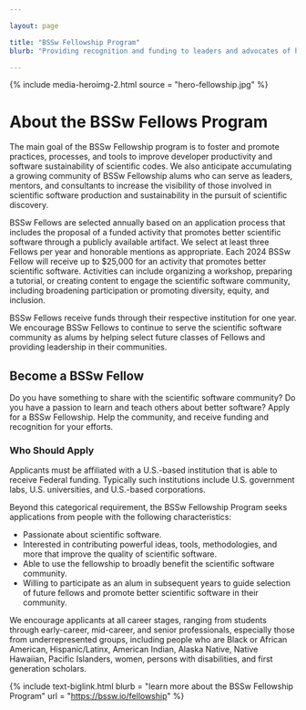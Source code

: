 ```yaml
---

layout: page

title: "BSSw Fellowship Program"
blurb: "Providing recognition and funding to leaders and advocates of high-quality scientific software"

---
```


{% 	include media-heroimg-2.html 
	  source = "hero-fellowship.jpg"
%}

# About the BSSw Fellows Program

The main goal of the BSSw Fellowship program is to foster and promote practices, processes, and tools to improve developer productivity and software sustainability of scientific codes. We also anticipate accumulating a growing community of BSSw Fellowship alums who can serve as leaders, mentors, and consultants to increase the visibility of those involved in scientific software production and sustainability in the pursuit of scientific discovery.

BSSw Fellows are selected annually based on an application process that includes the proposal of a funded activity that promotes better scientific software through a publicly available artifact. We select at least three Fellows per year and honorable mentions as appropriate. Each 2024 BSSw Fellow will receive up to $25,000 for an activity that promotes better scientific software. Activities can include organizing a workshop, preparing a tutorial, or creating content to engage the scientific software community, including broadening participation or promoting diversity, equity, and inclusion.

BSSw Fellows receive funds through their respective institution for one year. We encourage BSSw Fellows to continue to serve the scientific software community as alums by helping select future classes of Fellows and providing leadership in their communities.

## Become a BSSw Fellow
Do you have something to share with the scientific software community? Do you have a passion to learn and teach others about better software? Apply for a BSSw Fellowship. Help the community, and receive funding and recognition for your efforts.

### Who Should Apply
Applicants must be affiliated with a U.S.-based institution that is able to receive Federal funding. Typically such institutions include U.S. government labs, U.S. universities, and U.S.-based corporations.

Beyond this categorical requirement, the BSSw Fellowship Program seeks applications from people with the following characteristics:

- Passionate about scientific software.
- Interested in contributing powerful ideas, tools, methodologies, and more that improve the quality of scientific software.
- Able to use the fellowship to broadly benefit the scientific software community.
- Willing to participate as an alum in subsequent years to guide selection of future fellows and promote better scientific software in their community.

We encourage applicants at all career stages, ranging from students through early-career, mid-career, and senior professionals, especially those from underrepresented groups, including people who are Black or African American, Hispanic/Latinx, American Indian, Alaska Native, Native Hawaiian, Pacific Islanders, women, persons with disabilities, and first generation scholars.

{% 	include text-biglink.html
		blurb = "learn more about the BSSw Fellowship Program"
		url = "https://bssw.io/fellowship"
%}
